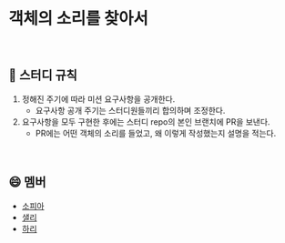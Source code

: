 # 객체의 소리를 찾아서

<br >

## 📌 스터디 규칙

1. 정해진 주기에 따라 미션 요구사항을 공개한다.
   - 요구사항 공개 주기는 스터디원들끼리 합의하며 조정한다.
2. 요구사항을 모두 구현한 후에는 스터디 repo의 본인 브랜치에 PR을 보낸다.
   - PR에는 어떤 객체의 소리를 들었고, 왜 이렇게 작성했는지 설명을 적는다.

<br >

## 😄 멤버

- [소피아](https://github.com/soyi47)
- [샐리](https://github.com/liswktjs)
- [하리](https://github.com/LAH1203)

